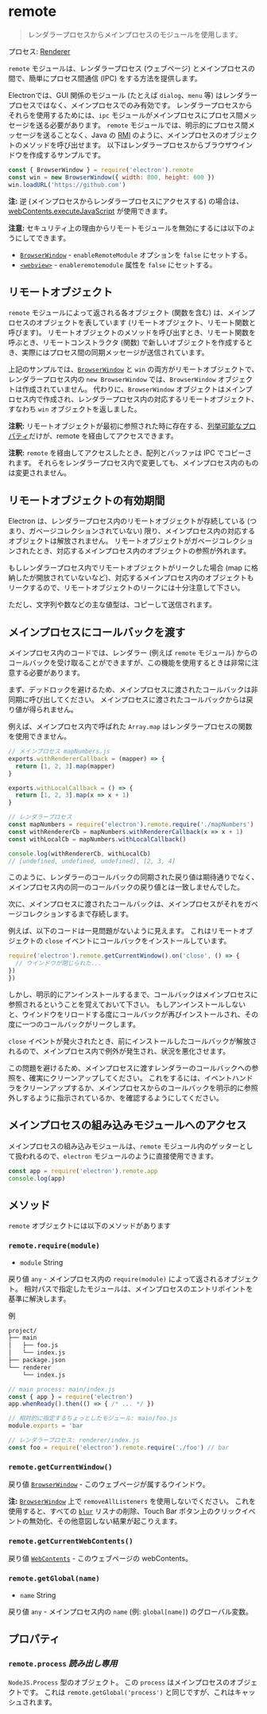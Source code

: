 # remote

> レンダラープロセスからメインプロセスのモジュールを使用します。

プロセス: [Renderer](../glossary.md#renderer-process)

`remote` モジュールは、レンダラープロセス (ウェブページ) とメインプロセスの間で、簡単にプロセス間通信 (IPC) をする方法を提供します。

Electronでは、GUI 関係のモジュール (たとえば `dialog`、`menu` 等) はレンダラープロセスではなく、メインプロセスでのみ有効です。 レンダラープロセスからそれらを使用するためには、`ipc` モジュールがメインプロセスにプロセス間メッセージを送る必要があります。 `remote` モジュールでは、明示的にプロセス間メッセージを送ることなく、Java の [RMI][rmi] のように、メインプロセスのオブジェクトのメソッドを呼び出せます。 以下はレンダラープロセスからブラウザウインドウを作成するサンプルです。

```javascript
const { BrowserWindow } = require('electron').remote
const win = new BrowserWindow({ width: 800, height: 600 })
win.loadURL('https://github.com')
```

**注:** 逆 (メインプロセスからレンダラープロセスにアクセスする) の場合は、 [webContents.executeJavaScript](web-contents.md#contentsexecutejavascriptcode-usergesture) が使用できます。

**注意:** セキュリティ上の理由からリモートモジュールを無効にするには以下のようにしてできます。
- [`BrowserWindow`](browser-window.md) - `enableRemoteModule` オプションを `false` にセットする。
- [`<webview>`](webview-tag.md) - `enableremotemodule` 属性を `false` にセットする。

## リモートオブジェクト

`remote` モジュールによって返される各オブジェクト (関数を含む) は、メインプロセスのオブジェクトを表しています (リモートオブジェクト、リモート関数と呼びます)。 リモートオブジェクトのメソッドを呼び出すとき、リモート関数を呼ぶとき、リモートコンストラクタ (関数) で新しいオブジェクトを作成するとき、実際にはプロセス間の同期メッセージが送信されています。

上記のサンプルでは、[`BrowserWindow`](browser-window.md) と `win` の両方がリモートオブジェクトで、レンダラープロセス内の `new BrowserWindow` では、`BrowserWindow` オブジェクトは作成されていません。 代わりに、`BrowserWindow` オブジェクトはメインプロセス内で作成され、レンダラープロセス内の対応するリモートオブジェクト、すなわち `win` オブジェクトを返しました。

**注釈:** リモートオブジェクトが最初に参照された時に存在する、[列挙可能なプロパティ][enumerable-properties]だけが、remote を経由してアクセスできます。

**注釈:** `remote` を経由してアクセスしたとき、配列とバッファは IPC でコピーされます。 それらをレンダラープロセス内で変更しても、メインプロセス内のものは変更されません。

## リモートオブジェクトの有効期間

Electron は、レンダラープロセス内のリモートオブジェクトが存続している (つまり、ガベージコレクションされていない) 限り、メインプロセス内の対応するオブジェクトは解放されません。 リモートオブジェクトがガベージコレクションされたとき、対応するメインプロセス内のオブジェクトの参照が外れます。

もしレンダラープロセス内でリモートオブジェクトがリークした場合 (map に格納したが開放されていないなど)、対応するメインプロセス内のオブジェクトもリークするので、リモートオブジェクトのリークには十分注意して下さい。

ただし、文字列や数などの主な値型は、コピーして送信されます。

## メインプロセスにコールバックを渡す

メインプロセス内のコードでは、レンダラー (例えば `remote` モジュール) からのコールバックを受け取ることができますが、この機能を使用するときは非常に注意する必要があります。

まず、デッドロックを避けるため、メインプロセスに渡されたコールバックは非同期に呼び出してください。 メインプロセスに渡されたコールバックからは戻り値が得られません。

例えば、メインプロセス内で呼ばれた `Array.map` はレンダラープロセスの関数を使用できません。

```javascript
// メインプロセス mapNumbers.js
exports.withRendererCallback = (mapper) => {
  return [1, 2, 3].map(mapper)
}

exports.withLocalCallback = () => {
  return [1, 2, 3].map(x => x + 1)
}
```

```javascript
// レンダラープロセス
const mapNumbers = require('electron').remote.require('./mapNumbers')
const withRendererCb = mapNumbers.withRendererCallback(x => x + 1)
const withLocalCb = mapNumbers.withLocalCallback()

console.log(withRendererCb, withLocalCb)
// [undefined, undefined, undefined], [2, 3, 4]
```

このように、レンダラーのコールバックの同期された戻り値は期待通りでなく、メインプロセス内の同一のコールバックの戻り値とは一致しませんでした。

次に、メインプロセスに渡されたコールバックは、メインプロセスがそれをガベージコレクションするまで存続します。

例えば、以下のコードは一見問題がないように見えます。 これはリモートオブジェクトの `close` イベントにコールバックをインストールしています。

```javascript
require('electron').remote.getCurrentWindow().on('close', () => {
  // ウインドウが閉じられた...
})
})
```

しかし、明示的にアンインストールするまで、コールバックはメインプロセスに参照されるということを覚えておいて下さい。 もしアンインストールしないと、ウインドウをリロードする度にコールバックが再びインストールされ、その度に一つのコールバックがリークします。

`close` イベントが発火されたとき、前にインストールしたコールバックが解放されるので、メインプロセス内で例外が発生され、状況を悪化させます。

この問題を避けるため、メインプロセスに渡すレンダラーのコールバックへの参照を、確実にクリーンアップしてください。 これをするには、イベントハンドラをクリーンアップするか、メインプロセスからのコールバックを明示的に参照外しするように指示されているか、を確認するようにしてください。

## メインプロセスの組み込みモジュールへのアクセス

メインプロセスの組み込みモジュールは、`remote` モジュール内のゲッターとして扱われるので、`electron` モジュールのように直接使用できます。

```javascript
const app = require('electron').remote.app
console.log(app)
```

## メソッド

`remote` オブジェクトには以下のメソッドがあります

### `remote.require(module)`

* `module` String

戻り値 `any` - メインプロセス内の `require(module)` によって返されるオブジェクト。 相対パスで指定したモジュールは、メインプロセスのエントリポイントを基準に解決します。

例

```sh
project/
├── main
│   ├── foo.js
│   └── index.js
├── package.json
└── renderer
    └── index.js
```

```js
// main process: main/index.js
const { app } = require('electron')
app.whenReady().then(() => { /* ... */ })
```

```js
// 相対的に指定するちょっとしたモジュール: main/foo.js
module.exports = 'bar
```

```js
// レンダラープロセス: renderer/index.js
const foo = require('electron').remote.require('./foo') // bar
```

### `remote.getCurrentWindow()`

戻り値 [`BrowserWindow`](browser-window.md) - このウェブページが属するウインドウ。

**注:** [`BrowserWindow`](browser-window.md) 上で `removeAllListeners` を使用しないでください。 これを使用すると、すべての [`blur`](https://developer.mozilla.org/en-US/docs/Web/Events/blur) リスナの削除、Touch Bar ボタン上のクリックイベントの無効化、その他意図しない結果が起こりえます。

### `remote.getCurrentWebContents()`

戻り値 [`WebContents`](web-contents.md) - このウェブページの webContents。

### `remote.getGlobal(name)`

* `name` String

戻り値 `any` - メインプロセス内の `name` (例: `global[name]`) のグローバル変数。

## プロパティ

### `remote.process` _読み出し専用_

`NodeJS.Process` 型のオブジェクト。  この `process` はメインプロセスのオブジェクトです。 これは `remote.getGlobal('process')` と同じですが、これはキャッシュされます。

[rmi]: https://en.wikipedia.org/wiki/Java_remote_method_invocation
[enumerable-properties]: https://developer.mozilla.org/en-US/docs/Web/JavaScript/Enumerability_and_ownership_of_properties
